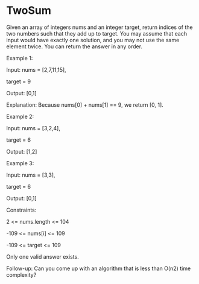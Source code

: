 # TwoSum
Given an array of integers nums and an integer target, return indices of the two numbers such that they add up to target. 
You may assume that each input would have exactly one solution, and you may not use the same element twice. 
You can return the answer in any order. 


Example 1:  

Input: nums = [2,7,11,15],

target = 9

Output: [0,1]

Explanation: Because nums[0] + nums[1] == 9, we return [0, 1].



Example 2:  

Input: nums = [3,2,4],

target = 6

Output: [1,2]

Example 3:

Input: nums = [3,3],

target = 6

Output: [0,1]

Constraints: 

2 <= nums.length <= 104 

-109 <= nums[i] <= 109

-109 <= target <= 109

Only one valid answer exists.

Follow-up: Can you come up with an algorithm that is less than O(n2) time complexity?
